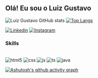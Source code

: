## **Olá! Eu sou o Luiz Gustavo**


![Luiz Gustavo GitHub stats](https://github-readme-stats.vercel.app/api?username=devgustas&show_icons=true&theme=dark)
[![Top Langs](https://github-readme-stats.vercel.app/api/top-langs/?username=devgustas&layout=compact&theme=dark)](https://github.com/anuraghazra/github-readme-stats)



[![Linkedin](https://img.shields.io/badge/LinkedIn-0077B5?style=for-the-badge&logo=linkedin&logoColor=white)](https://www.linkedin.com/in/lgalmeidadev/)
[![Instagram](https://img.shields.io/badge/Instagram-E4405F?style=for-the-badge&logo=instagram&logoColor=white)](https://www.instagram.com/luizgu_n/)

### **Skills**

<div style="display: inline_block"><br/>
    <img align="center" alt="html5" src="https://img.shields.io/badge/HTML5-E34F26?style=for-the-badge&logo=html5&logoColor=white">
    <img align="center" alt="css" src="https://img.shields.io/badge/CSS3-1572B6?style=for-the-badge&logo=css3&logoColor=white">
    <img align="center" alt="js" src="https://img.shields.io/badge/JavaScript-323330?style=for-the-badge&logo=javascript&logoColor=F7DF1Ee">
    <img align="center" alt="ts" src="https://img.shields.io/badge/TypeScript-007ACC?style=for-the-badge&logo=typescript&logoColor=white">
    <img align="center" alt="java" src="https://img.shields.io/badge/Java-ED8B00?style=for-the-badge&logo=java&logoColor=white">
<div>

[![Ashutosh's github activity graph](https://github-readme-activity-graph.cyclic.app/graph?username=devgustas&bg_color=000000&color=1eff00&line=ffffff&point=00ff11&area=true&hide_border=true)](https://github.com/ashutosh00710/github-readme-activity-graph)
